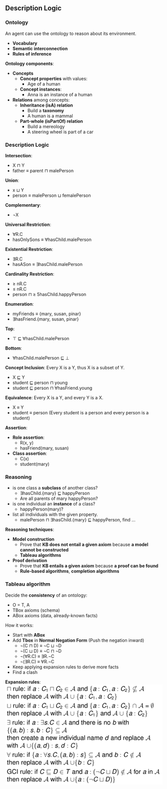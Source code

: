 ## Description Logic

### Ontology

An agent can use the ontology to reason about its environment.

* **Vocabulary**
* **Semantic interconnection**
* **Rules of inference**

**Ontology components**:
* **Concepts**
	* **Concept properties** with values:
		* Age of a human
	* **Concept instances**:
		* Anna is an instance of a human
* **Relations** among concepts:
	* **Inheritance (isA) relation**
		* Build a **taxonomy**
		* A human is a mammal
	* **Part-whole (isPartOf) relation**
		* Build a mereology
		* A steering wheel is part of a car

### Description Logic

**Intersection**:
* X ⊓ Y
* father ≡ parent ⊓ malePerson

**Union**:
* x ⊔ Y
* person ≡ malePerson ⊔ femalePerson

**Complementary**:
* ¬X 

**Universal Restriction**:
* ∀R.C
* hasOnlySons ≡ ∀hasChild.malePerson

**Existential Restriction**:
* ∃R.C
* hasASon ≡ ∃hasChild.malePerson

**Cardinality Restriction**:
* ≥ nR.C
* ≤ nR.C
* person ⊓ ≥ 5hasChild.happyPerson

**Enumeration**:
* myFriends ≡ {mary, susan, pinar}
* ∃hasFriend.{mary, susan, pinar}

**Top**:
* ⊤ ⊑ ∀hasChild.malePerson

**Bottom**:
* ∀hasChild.malePerson ⊑ ⊥

**Concept Inclusion**: Every X is a Y, thus X is a subset of Y.
* X ⊑ Y
* student ⊑ person ⊓ young
* student ⊑ person ⊓ ∀hasFriend.young

**Equivalence**: Every X is a Y, and every Y is a X.
* X ≡ Y
* student ≡ person (Every student is a person and every person is a student)

**Assertion**: 
* **Role assertion**:
	* R(x, y)
	* hasFriend(mary, susan)
* **Class assertion**: 
	* C(x)
	* student(mary)

### Reasoning
* is one class a **subclass** of another class?
	* ∃hasChild.{mary} ⊑ happyPerson
	* Are all parents of mary happyPerson?
* is one individual an **instance** of a class?
	* happyPerson(mary)?
* list all individuals with the given property.
	* malePerson ⊓ ∃hasChild.{mary} ⊑ happyPerson, find ...

**Reasoning techniques**:
* **Model construction**
	* Prove that **KB does not entail a given axiom** because **a model cannot be constructed**
	* **Tableau algorithms**
* **Proof derivation**
	* Prove that **KB entails a given axiom** because **a proof can be found**
	* **Rule-based algorithms**, **completion algorithms**

### Tableau algorithm

Decide the **consistency** of an ontology:
* O = T, A
* TBox axioms (schema) 
* ABox axioms (data, already-known facts)

How it works:
* Start with **ABox**
* Add **Tbox** in **Normal Negation Form** (Push the negation inward)
	* ¬(C ⊓ D) ≡ ¬C ⊔ ¬D
	* ¬(C ⊔ D) ≡ ¬C ⊓ ¬D
	* ¬(∀R.C) ≡ ∃R.¬C
	* ¬(∃R.C) ≡ ∀R.¬C
* Keep applying expansion rules to derive more facts
* Find a clash

**Expansion rules**:
![expansion-rules](./pix/expansion-rules.png)


